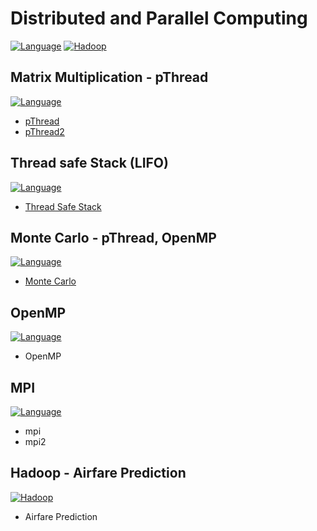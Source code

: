 # Distributed and Parallel Computing

[![Language](https://img.shields.io/badge/Language-C-green.svg)](https://shields.io/) [![Hadoop](https://img.shields.io/badge/Hadoop-2.7.2-blue.svg)](https://shields.io/)

## Matrix Multiplication - pThread

[![Language](https://img.shields.io/badge/Language-C-green.svg)](https://shields.io/)

- <a href="https://github.com/PureDevPer/Distributed-and-Parallel-Computing/tree/master/MatMul%2C%20pThreads">pThread</a>
- <a href="https://github.com/PureDevPer/Distributed-and-Parallel-Computing/tree/master/pThread">pThread2</a>

## Thread safe Stack (LIFO)

[![Language](https://img.shields.io/badge/Language-C-green.svg)](https://shields.io/)

- <a href="https://github.com/PureDevPer/Distributed-and-Parallel-Computing/tree/master/Thread%20Safe%20Stack">Thread Safe Stack</a>

## Monte Carlo - pThread, OpenMP

[![Language](https://img.shields.io/badge/Language-C-green.svg)](https://shields.io/)

- <a href="https://github.com/PureDevPer/Distributed-and-Parallel-Computing/tree/master/MonteCarlo%20using%20pThread%2C%20OpenMP">Monte Carlo</a>

## OpenMP

[![Language](https://img.shields.io/badge/Language-C-green.svg)](https://shields.io/)

- OpenMP

## MPI

[![Language](https://img.shields.io/badge/Language-C-green.svg)](https://shields.io/)

- mpi
- mpi2

## Hadoop - Airfare Prediction

[![Hadoop](https://img.shields.io/badge/Hadoop-2.7.2-blue.svg)](https://shields.io/)

- Airfare Prediction

